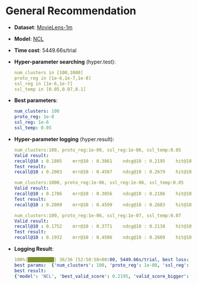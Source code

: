 # General Recommendation

- **Dataset**: [MovieLens-1m](../../md/ml-1m_general.md)

- **Model**: [NCL](https://recbole.io/docs/user_guide/model/general/ncl.html)

- **Time cost**: 5449.66s/trial

- **Hyper-parameter searching** (hyper.test):

  ```yaml
  num_clusters in [100,1000] 
  proto_reg in [1e-6,1e-7,1e-8] 
  ssl_reg in [1e-6,1e-7] 
  ssl_temp in [0.05,0.07,0.1]
  ```

- **Best parameters**:

  ```yaml
  num_clusters: 100  
  proto_reg: 1e-8  
  ssl_reg: 1e-6  
  ssl_temp: 0.05
  ```

- **Hyper-parameter logging** (hyper.result):

  ```yaml
  num_clusters:100, proto_reg:1e-08, ssl_reg:1e-06, ssl_temp:0.05
  Valid result:
  recall@10 : 0.1805    mrr@10 : 0.3861    ndcg@10 : 0.2195    hit@10 : 0.7373    precision@10 : 0.1607
  Test result:
  recall@10 : 0.2003    mrr@10 : 0.4587    ndcg@10 : 0.2679    hit@10 : 0.7638    precision@10 : 0.1963

  num_clusters:1000, proto_reg:1e-06, ssl_reg:1e-06, ssl_temp:0.05
  Valid result:
  recall@10 : 0.1786    mrr@10 : 0.3856    ndcg@10 : 0.2186    hit@10 : 0.7341    precision@10 : 0.1595
  Test result:
  recall@10 : 0.2009    mrr@10 : 0.4599    ndcg@10 : 0.2683    hit@10 : 0.7658    precision@10 : 0.1955

  num_clusters:100, proto_reg:1e-06, ssl_reg:1e-07, ssl_temp:0.07
  Valid result:
  recall@10 : 0.1752    mrr@10 : 0.3771    ndcg@10 : 0.2138    hit@10 : 0.7283    precision@10 : 0.1572
  Test result:
  recall@10 : 0.1932    mrr@10 : 0.4506    ndcg@10 : 0.2609    hit@10 : 0.751     precision@10 : 0.1914
  ```

- **Logging Result**:

  ```yaml
  100%|██████████| 36/36 [52:58:58<00:00, 5449.66s/trial, best loss: -0.2195]
  best params:  {'num_clusters': 100, 'proto_reg': 1e-08, 'ssl_reg': 1e-06, 'ssl_temp': 0.05}
  best result: 
  {'model': 'NCL', 'best_valid_score': 0.2195, 'valid_score_bigger': True, 'best_valid_result': OrderedDict([('recall@10', 0.1805), ('mrr@10', 0.3861), ('ndcg@10', 0.2195), ('hit@10', 0.7373), ('precision@10', 0.1607)]), 'test_result': OrderedDict([('recall@10', 0.2003), ('mrr@10', 0.4587), ('ndcg@10', 0.2679), ('hit@10', 0.7638), ('precision@10', 0.1963)])}
  ```

